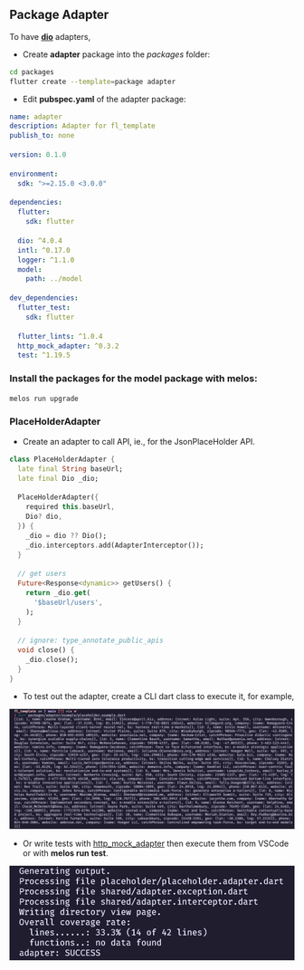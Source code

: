 ## Package Adapter

To have **[dio](https://pub.dev/packages/dio)** adapters,

- Create **adapter** package into the *packages* folder:

```bash
cd packages
flutter create --template=package adapter
```

- Edit **pubspec.yaml** of the adapter package:
  
```yaml
name: adapter
description: Adapter for fl_template
publish_to: none

version: 0.1.0

environment:
  sdk: ">=2.15.0 <3.0.0"

dependencies:
  flutter:
    sdk: flutter
    
  dio: ^4.0.4
  intl: ^0.17.0
  logger: ^1.1.0
  model:
    path: ../model

dev_dependencies:
  flutter_test:
    sdk: flutter

  flutter_lints: ^1.0.4
  http_mock_adapter: ^0.3.2
  test: ^1.19.5

```

### Install the packages for the model package with **melos**:
```bash
melos run upgrade
```

### PlaceHolderAdapter

- Create an adapter to call API, ie., for the JsonPlaceHolder API.

```dart
class PlaceHolderAdapter {
  late final String baseUrl;
  late final Dio _dio;

  PlaceHolderAdapter({
    required this.baseUrl,
    Dio? dio,
  }) {
    _dio = dio ?? Dio();
    _dio.interceptors.add(AdapterInterceptor());
  }

  // get users
  Future<Response<dynamic>> getUsers() {
    return _dio.get(
      '$baseUrl/users',
    );
  }

  // ignore: type_annotate_public_apis
  void close() {
    _dio.close();
  }
}
```

- To test out the adapter, create a CLI dart class to execute it, for example,

![dart run adapter](../screenshots/04_package_adapter.png)

- Or write tests with [http_mock_adapter](https://pub.dev/packages/http_mock_adapter) then execute them from VSCode or with **melos run test**.

![melos adapter test](../screenshots/04_package_adapter_test.png)